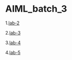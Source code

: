# AIML_batch_3
1.[lab-2](https://github.com/anjali642004/AIML_batch_3/blob/main/assignment2.ipynb)

2.[lab-3](https://github.com/anjali642004/AIML_batch_3/blob/main/assignment3.ipynb)

3.[lab-4](https://github.com/anjali642004/AIML_batch_3/blob/main/lab4.ipynb)

4.[lab-5](https://github.com/anjali642004/AIML_batch_3/blob/main/lab5.ipynb)


